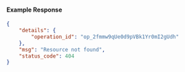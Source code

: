 <!-- Code generated for API Clients. DO NOT EDIT. -->

#### Example Response

```json
{
	"details": {
		"operation_id": "op_2fmmw9qUe0d9pVBk1Yr0mI2gUdh"
	},
	"msg": "Resource not found",
	"status_code": 404
}
```
